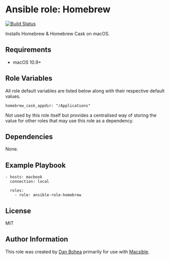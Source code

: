 # Ansible role: Homebrew

[![Build Status](https://travis-ci.org/danbohea/ansible-role-homebrew.svg?branch=master)](https://travis-ci.org/danbohea/ansible-role-homebrew)

Installs Homebrew & Homebrew Cask on macOS.

## Requirements

- macOS 10.9+


## Role Variables

All role default variables are listed below along with their respective default values.

```
homebrew_cask_appdir: "/Applications"
```

Not used by this role itself but provides a centralised way of storing the value for other roles that may use this role as a dependency.


## Dependencies

None.


## Example Playbook

```
- hosts: macbook
  connection: local

  roles:
    - role: ansible-role-homebrew
```

## License

MIT


## Author Information

This role was created by [Dan Bohea](http://bohea.co.uk) primarily for use with [Macsible](https://github.com/danbohea/macsible).
